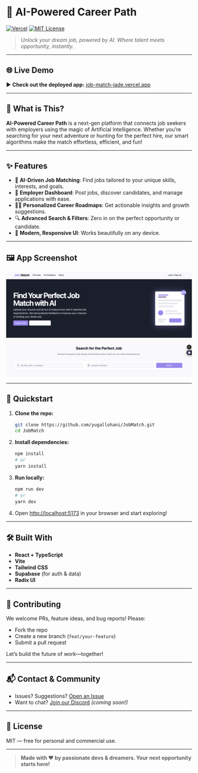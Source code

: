 # 🚀 AI-Powered Career Path

[![Vercel](https://img.shields.io/badge/Deployed%20on-Vercel-000?logo=vercel)](https://job-match-jade.vercel.app/) 
[![MIT License](https://img.shields.io/badge/License-MIT-blue.svg)](LICENSE)

> *Unlock your dream job, powered by AI. Where talent meets opportunity, instantly.*

---

## 🌐 Live Demo

▶️ **Check out the deployed app:** [job-match-jade.vercel.app](https://job-match-jade.vercel.app/)

---

## 🌟 What is This?

**AI-Powered Career Path** is a next-gen platform that connects job seekers with employers using the magic of Artificial Intelligence. Whether you’re searching for your next adventure or hunting for the perfect hire, our smart algorithms make the match effortless, efficient, and fun!

---

## ✨ Features

- 🤖 **AI-Driven Job Matching**: Find jobs tailored to your unique skills, interests, and goals.
- 🏢 **Employer Dashboard**: Post jobs, discover candidates, and manage applications with ease.
- 🧑‍💼 **Personalized Career Roadmaps**: Get actionable insights and growth suggestions.
- 🔍 **Advanced Search & Filters**: Zero in on the perfect opportunity or candidate.
- 📱 **Modern, Responsive UI**: Works beautifully on any device.

---

## 🖼️ App Screenshot

![App Screenshot](./screenshot.png)



---

## 🚦 Quickstart

1. **Clone the repo:**
   ```bash
   git clone https://github.com/yugallohani/JobMatch.git
   cd JobMatch
   ```
2. **Install dependencies:**
   ```bash
   npm install
   # or
   yarn install
   ```
3. **Run locally:**
   ```bash
   npm run dev
   # or
   yarn dev
   ```
4. Open [http://localhost:5173](http://localhost:5173) in your browser and start exploring!

---

## 🛠️ Built With

- **React + TypeScript**
- **Vite**
- **Tailwind CSS**
- **Supabase** (for auth & data)
- **Radix UI**

---

## 🤝 Contributing

We welcome PRs, feature ideas, and bug reports! Please:
- Fork the repo
- Create a new branch (`feat/your-feature`)
- Submit a pull request

Let’s build the future of work—together!

---

## 📬 Contact & Community

- Issues? Suggestions? [Open an Issue](https://github.com/yugallohani/JobMatch/issues)
- Want to chat? [Join our Discord](#) *(coming soon!)*

---

## 🎉 License

MIT — free for personal and commercial use.

---

> **Made with ❤️ by passionate devs & dreamers. Your next opportunity starts here!**
